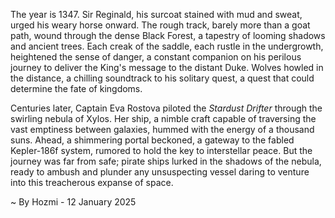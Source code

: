 
The year is 1347.  Sir Reginald, his surcoat stained with mud and sweat, urged his weary horse onward. The rough track, barely more than a goat path, wound through the dense Black Forest, a tapestry of looming shadows and ancient trees.  Each creak of the saddle, each rustle in the undergrowth, heightened the sense of danger, a constant companion on his perilous journey to deliver the King's message to the distant Duke.  Wolves howled in the distance, a chilling soundtrack to his solitary quest, a quest that could determine the fate of kingdoms.

Centuries later, Captain Eva Rostova piloted the *Stardust Drifter* through the swirling nebula of Xylos.  Her ship, a nimble craft capable of traversing the vast emptiness between galaxies, hummed with the energy of a thousand suns.  Ahead, a shimmering portal beckoned, a gateway to the fabled Kepler-186f system, rumored to hold the key to interstellar peace.  But the journey was far from safe; pirate ships lurked in the shadows of the nebula, ready to ambush and plunder any unsuspecting vessel daring to venture into this treacherous expanse of space.

~ By Hozmi - 12 January 2025
